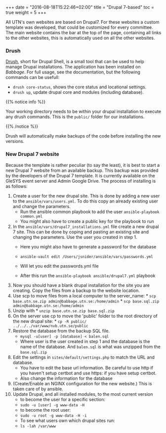+++
date = "2016-08-18T15:22:46+02:00"
title = "Drupal 7-based"
toc = true
weight = 5
+++

All UTN's own websites are based on Drupal7. For these websites a custom
template was developed, that could be customized for every committee. The main
website contains the bar at the top of the page, containing all links to the
other websites, this is automatically used on all the other websites.

### Drush

[Drush](https://github.com/drush-ops/drush), short for Drupal Shell, is a small
tool that can be used to help manage Drupal installations. The application has
been installed on *Babbage*. For full usage, see the documentation, but the
following commands can be usefull:

- `drush core-status`, shows the core status and locational settings.
- `drush up`, update drupal core and modules (including database).

{{% notice info %}}

Your working directory needs to be within your drupal installation to execute
any drush commands. This is the `public/` folder for our installations.

{{% /notice %}}


Drush will automatically make backups of the code before installing the new
versions.

### New Drupal 7 website

Because the template is rather peculiar (to say the least), it is best to start
a new Drupal 7 website from an available backup. This backup was provided by the
developers of the Drupal 7 template. It is currently available on the GleSYS
event server and Admin Google Drive. The process of installing is as follows:

1. Create a user for the new drupal site. This is done by adding a new user to the `ansible/vars/users.yml`. To do this copy an already existing user and change the parameters.
   * Run the ansible common playbook to add the user `ansible-playbook common.yml`
   * You might also have to create a public key for the playbook to run
1. In the `ansible/vars/drupal7_installations.yml` file create a new drupal 7 site. This can be done by coping and pasting an existing site and changing the parameters. Use the user you created in step 1.
    * Here you might also have to generate a password for the database
    * `ansible-vault edit /Users/jsnider/ansible/vars/passwords.yml`

    * Will let you edit the passwords.yml file
    * After this run the `ansible-playbook ansible/drupal7.yml` playbook
1. Now you should have a blank drupal installation for the site you are creating. Copy the files from a backup to the website location.
  1. Use scp to move files from a local computer to the server_name:
    * `scp base.utn.se.zip admin@babbage.utn.se:/home/admin`
    * `scp base.sql.zip admin@babbage.utn.se:/home/admin`
  1. Unzip with
    * `unzip base.utn.se.zip base.sql.zip`
  1. On the server use cp to move the 'public' folder to the root directory of the new drupal site:
    * `cp -R public/ ../../../var/www/nvb.utn.se/public`
3. Restore the database from the backup SQL file.
    * `mysql -u[user] -p [database] < balen.sql`
    * Where user is the user created in step 1 and the database is the name of the database. And `balen.sql` is what was unzipped from the `base.sql.zip`
4. Edit the settings in `sites/default/settings.php` to match the URL and
database.
    * You have to edit the base url information. Be careful to use http if you haven't setup certbot and use https: if you have setup certbot.
    * Also change the information for the database
5. (Create/Enable an NGINX configuration for the new website.) This is taken care of by ansible.
6. Update Drupal, and all installed modules, to the most current version
   * to become the user for a specific section:
   * `sudo -u [user] -g www-data -H`
   * to become the root user:
   * `sudo -u root -g www-data -H -i`
   * To see what users own which drupal sites run:
   * `ls -lah /var/www`
